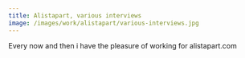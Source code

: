 ```yaml
---
title: Alistapart, various interviews
image: /images/work/alistapart/various-interviews.jpg
---
```


Every now and then i have the pleasure of working for alistapart.com